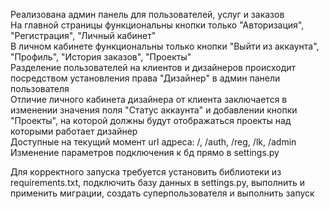 Реализована админ панель для пользователей, услуг и заказов  
На главной страницы функциональны кнопки только "Авторизация", "Регистрация", "Личный кабинет"  
В личном кабинете функциональны только кнопки "Выйти из аккаунта", "Профиль", "История заказов", "Проекты"  
Разделение пользователей на клиентов и дизайнеров происходит посредством установления права "Дизайнер" в админ панели пользователя  
Отличие личного кабинета дизайнера от клиента заключается в изменении значения поля "Статус аккаунта" и добавлении кнопки "Проекты", на которой должны будут отображаться проекты над которыми работает дизайнер  
Доступные на текущий момент url адреса: /, /auth, /reg, /lk, /admin  
Изменение параметров подключения к бд прямо в settings.py  
  
  
Для корректного запуска требуется установить библиотеки из requirements.txt, подключить базу данных в settings.py, выполнить и применить миграции, создать суперпользователя и выполнить запуск  
